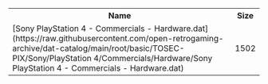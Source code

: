 <table>
<tr><th>Name</th><th>Size</th></tr>
<tr><td>
[Sony PlayStation 4 - Commercials - Hardware.dat](https://raw.githubusercontent.com/open-retrogaming-archive/dat-catalog/main/root/basic/TOSEC-PIX/Sony/PlayStation 4/Commercials/Hardware/Sony PlayStation 4 - Commercials - Hardware.dat)
</td><td>1502</td></tr>
</table>
